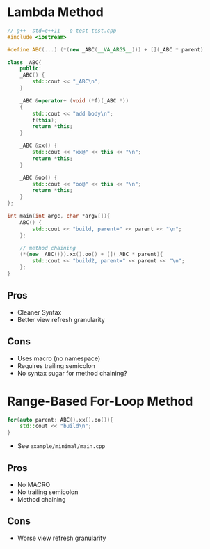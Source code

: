 # Lambda Method
```c++
// g++ -std=c++11  -o test test.cpp
#include <iostream>

#define ABC(...) (*(new _ABC(__VA_ARGS__))) + [](_ABC * parent)

class _ABC{
    public:
    _ABC() {
        std::cout << "_ABC\n";
    }

    _ABC &operator+ (void (*f)(_ABC *))
    {
        std::cout << "add body\n";
        f(this);
        return *this;
    }

    _ABC &xx() {
        std::cout << "xx@" << this << "\n";
        return *this;
    }

    _ABC &oo() {
        std::cout << "oo@" << this << "\n";
        return *this;
    }
};

int main(int argc, char *argv[]){
    ABC() {
        std::cout << "build, parent=" << parent << "\n";
    };

    // method chaining
    (*(new _ABC())).xx().oo() + [](_ABC * parent){
        std::cout << "build2, parent=" << parent << "\n";
    };
}
```

## Pros
* Cleaner Syntax
* Better view refresh granularity

## Cons
* Uses macro (no namespace)
* Requires trailing semicolon
* No syntax sugar for method chaining?

# Range-Based For-Loop Method
```c++
for(auto parent: ABC().xx().oo()){
    std::cout << "build\n";
}
```
* See `example/minimal/main.cpp`

## Pros
* No MACRO
* No trailing semicolon
* Method chaining

## Cons
* Worse view refresh granularity

